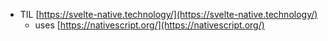 *   TIL [https://svelte-native.technology/](https://svelte-native.technology/)
    *   uses [https://nativescript.org/](https://nativescript.org/)